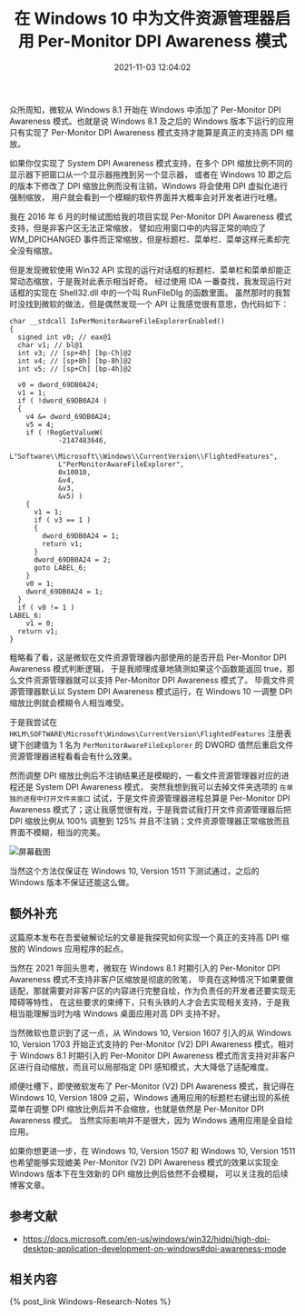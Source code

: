 ﻿---
title: 在 Windows 10 中为文件资源管理器启用 Per-Monitor DPI Awareness 模式
date: 2021-11-03 12:04:02
categories:
- [技术, Windows, Windows 研究笔记, 用户模式]
tags:
- 技术
- Windows
- Windows 研究笔记
- 用户模式
---

众所周知，微软从 Windows 8.1 开始在 Windows 中添加了 Per-Monitor DPI Awareness 模式。也就是说 Windows 8.1
及之后的 Windows 版本下运行的应用只有实现了 Per-Monitor DPI Awareness 模式支持才能算是真正的支持高 DPI 缩放。

如果你仅实现了 System DPI Awareness 模式支持，在多个 DPI 缩放比例不同的显示器下把窗口从一个显示器拖拽到另一个显示器，
或者在 Windows 10 即之后的版本下修改了 DPI 缩放比例而没有注销，Windows 将会使用 DPI 虚拟化进行强制缩放，
用户就会看到一个模糊的软件界面并大概率会对开发者进行吐槽。

我在 2016 年 6 月的时候试图给我的项目实现 Per-Monitor DPI Awareness 模式支持，但是非客户区无法正常缩放，
譬如应用窗口中的内容正常的响应了 WM_DPICHANGED 事件而正常缩放，但是标题栏、菜单栏、菜单这样元素却完全没有缩放。

但是发现微软使用 Win32 API 实现的运行对话框的标题栏、菜单栏和菜单却能正常动态缩放，于是我对此表示相当好奇。
经过使用 IDA 一番查找，我发现运行对话框的实现在 Shell32.dll 中的一个叫 RunFileDlg 的函数里面。
虽然那时的我暂时没找到微软的做法，但是偶然发现一个 API 让我感觉很有意思，伪代码如下：

```
char __stdcall IsPerMonitorAwareFileExplorerEnabled()
{
  signed int v0; // eax@1
  char v1; // bl@1
  int v3; // [sp+4h] [bp-Ch]@2
  int v4; // [sp+8h] [bp-8h]@2
  int v5; // [sp+Ch] [bp-4h]@2
 
  v0 = dword_69DB0A24;
  v1 = 1;
  if ( !dword_69DB0A24 )
  {
    v4 &= dword_69DB0A24;
    v5 = 4;
    if ( !RegGetValueW(
            -2147483646,
            L"Software\\Microsoft\\Windows\\CurrentVersion\\FlightedFeatures",
            L"PerMonitorAwareFileExplorer",
            0x10010,
            &v4,
            &v3,
            &v5) )
    {
      v1 = 1;
      if ( v3 == 1 )
      {
        dword_69DB0A24 = 1;
        return v1;
      }
      dword_69DB0A24 = 2;
      goto LABEL_6;
    }
    v0 = 1;
    dword_69DB0A24 = 1;
  }
  if ( v0 != 1 )
LABEL_6:
    v1 = 0;
  return v1;
}
```

粗略看了看，这是微软在文件资源管理器内部使用的是否开启 Per-Monitor DPI Awareness 模式判断逻辑，
于是我顺理成章地猜测如果这个函数能返回 true，那么文件资源管理器就可以支持 Per-Monitor DPI Awareness 模式了。
毕竟文件资源管理器默认以 System DPI Awareness 模式运行，在 Windows 10 一调整 DPI 缩放比例就会模糊令人相当难受。

于是我尝试在 `HKLM\SOFTWARE\Microsoft\Windows\CurrentVersion\FlightedFeatures` 注册表键下创建值为 1 
名为 `PerMonitorAwareFileExplorer` 的 DWORD 值然后重启文件资源管理器进程看看会有什么效果。

然而调整 DPI 缩放比例后不注销结果还是模糊的，一看文件资源管理器对应的进程还是 System DPI Awareness 模式，
突然我想到我可以去掉文件夹选项的 `在单独的进程中打开文件夹窗口` 试试，于是文件资源管理器进程总算是 
Per-Monitor DPI Awareness 模式了；这让我感觉很有戏，于是我尝试我打开文件资源管理器后把 DPI 缩放比例从 
100% 调整到 125% 并且不注销；文件资源管理器正常缩放而且界面不模糊，相当的完美。

![屏幕截图](Screenshot.png)

当然这个方法仅保证在 Windows 10, Version 1511 下测试通过，之后的 Windows 版本不保证还能这么做。

## 额外补充

这篇原本发布在吾爱破解论坛的文章是我探究如何实现一个真正的支持高 DPI 缩放的 Windows 应用程序的起点。

当然在 2021 年回头思考，微软在 Windows 8.1 时期引入的 Per-Monitor DPI Awareness 模式不支持非客户区缩放是彻底的败笔，
毕竟在这种情况下如果要做适配，那就需要对非客户区的内容进行完整自绘，作为负责任的开发者还要实现无障碍等特性，
在这些要求的束缚下，只有头铁的人才会去实现相关支持，于是我相当能理解当时为啥 Windows 桌面应用对高 DPI 支持不好。

当然微软也意识到了这一点，从 Windows 10, Version 1607 引入的从 Windows 10, Version 1703 开始正式支持的
Per-Monitor (V2) DPI Awareness 模式，相对于 Windows 8.1 时期引入的 Per-Monitor DPI Awareness
模式而言支持对非客户区进行自动缩放，而且可以局部指定 DPI 感知模式，大大降低了适配难度。

顺便吐槽下，即使微软发布了 Per-Monitor (V2) DPI Awareness 模式，我记得在 Windows 10, Version 1809 之前，Windows 
通用应用的标题栏右键出现的系统菜单在调整 DPI 缩放比例后并不会缩放，也就是依然是 Per-Monitor DPI Awareness 模式。
当然实际影响并不是很大，因为 Windows 通用应用是全自绘应用。

如果你想更进一步，在 Windows 10, Version 1507 和 Windows 10, Version 1511 也希望能够实现媲美
Per-Monitor (V2) DPI Awareness 模式的效果以实现全 Windows 版本下在生效新的 DPI 缩放比例后依然不会模糊，
可以关注我的后续博客文章。

## 参考文献

- https://docs.microsoft.com/en-us/windows/win32/hidpi/high-dpi-desktop-application-development-on-windows#dpi-awareness-mode

## 相关内容

{% post_link Windows-Research-Notes %}
